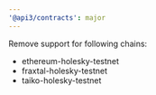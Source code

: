 ```yaml
---
'@api3/contracts': major
---
```


Remove support for following chains:

- ethereum-holesky-testnet
- fraxtal-holesky-testnet
- taiko-holesky-testnet
